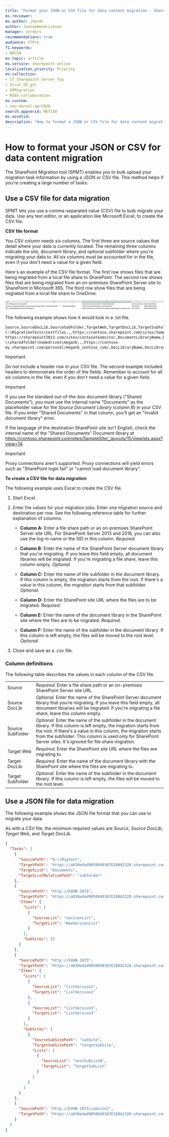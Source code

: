 ```yaml
---
title: "Format your JSON or CSV file for data content migration - SharePoint"
ms.reviewer: 
ms.author: jhendr
author: JoanneHendrickson
manager: serdars
recommendations: true
audience: ITPro
f1.keywords:
- NOCSH
ms.topic: article
ms.service: sharepoint-online
localization_priority: Priority
ms.collection: 
- IT_Sharepoint_Server_Top
- Strat_SP_gtc
- SPMigration
- M365-collaboration
ms.custom:
- seo-marvel-apr2020
search.appverid: MET150 
ms.assetid: 
description: "How to format a JSON or CSV file for data content migration by using the SharePoint Migration tool (SPMT)."
---
```


# How to format your JSON or CSV for data content migration

The SharePoint Migration tool (SPMT) enables you to bulk upload your migration task information by using a JSON or CSV file. This method helps if you're creating a large number of tasks.
  
## Use a CSV file for data migration

SPMT lets you use a comma-separated value (CSV) file to bulk migrate your data. Use any text editor, or an application like Microsoft Excel, to create the CSV file.
  
 **CSV file format**
  
You CSV column needs six columns. The first three are source values that detail where your data is currently located. The remaining three columns indicate the site, document library, and optional subfolder where you're migrating your data to. All six columns must be accounted for in the file, even if you don't need a value for a given field.
  
Here's an example of the CSV file format. The first row shows files that are being migrated from a local file share to SharePoint. The second row shows files that are being migrated from an on-premises SharePoint Server site to SharePoint in Microsoft 365. The third row show files that are being migrated from a local file share to OneDrive.
  
![Spreadsheet view of SharePoint Migration Tool sample format when using a CSV file.](media/73fadfad-77ad-4d3a-b738-bc7063bc2659.jpg)
  
The following example shows how it would look in a .txt file.
  
```
Source,SourceDocLib,SourceSubFolder,TargetWeb,TargetDocLib,TargetSubFolder
C:\MigrationTests\testfiles,,,https://contoso.sharepoint.com/sites/Sample/,DocLibraryName,DocLibraryName_subfolder
https://sharepoint2013.com/sites/contosoteamsite/,DocumentLibraryName,DocLibrarySubfolder_name,https://contoso.sharepoint.com/sites/Sample/,DocLibraryName,DocLibraryName_subfolder
\\sharedfolder\homedrives\meganb,,,https://contoso-my.sharepoint.com/personal/meganb_contoso_com/,DocLibraryName,DocLibraryName_subfolder
```

> [!IMPORTANT]
>  *Do not* include a header row in your CSV file. The second example included headers to demonstrate the order of the fields. Remember to account for all six columns in the file, even if you don't need a value for a given field.
  
> [!IMPORTANT]
> If you use the standard out-of-the-box document library ("Shared Documents"), you must use the internal name "Documents" as the placeholder value for the *Source Document Library* (column B) in your CSV file. If you enter "Shared Documents" in that column, you'll get an "invalid document library" error.
>
> If the language of the destination SharePoint site isn't English, check the internal name of the "Shared Documents" Document library at https://contoso.sharepoint.com/sites/SampleSite/_layouts/15/viewlsts.aspx?view=14.
  
> [!IMPORTANT]
> Proxy connections aren't supported. Proxy connections will yield errors such as "SharePoint login fail" or "cannot load document library".
  
 **To create a CSV file for data migration**
  
The following example uses Excel to create the CSV file.
  
1. Start Excel.
    
2. Enter the values for your migration jobs. Enter one migration source and destination per row. See the following reference table for further explanation of columns.
    
   - **Column A:** Enter a file share path or an on-premises SharePoint Server site URL. For SharePoint Server 2013 and 2016, you can also use the log-in name or the SID in this column. *Required.* 
    
   - **Column B:** Enter the  name of the SharePoint Server document library that you're migrating. If you leave this field empty, all document libraries will be migrated. If you're migrating a file share, leave this column empty. *Optional.* 
    
   - **Column C:** Enter the name of the subfolder in the document library. If this column is empty, the migration starts from the root. If there's a value in this column, the migration starts from that subfolder. *Optional.* 
    
   - **Column D:** Enter the SharePoint site URL where the files are to be migrated. *Required.* 
    
   - **Column E:** Enter the name of the document library in the SharePoint site where the files are to be migrated. *Required.* 
    
   - **Column F:** Enter the name of the subfolder in the document library. If this column is left empty, the files will be moved to the root level. *Optional.* 
    
3. Close and save as a .csv file.
    
### Column definitions

The following table describes the values in each column of the CSV file.
  
|||
|:-----|:-----|
|Source | *Required*. Enter a file share path or an on-premises SharePoint Server site URL. |
|Source DocLib | *Optional*. Enter the name of the SharePoint Server document library that you're migrating. If you leave this field empty, all document libraries will be migrated. If you're migrating a file share, leave this column empty. |
|Source SubFolder | *Optional*. Enter the name of the subfolder in the document library. If this column is left empty, the migration starts from the root. If there's a value in this column, the migration starts from the subfolder. This column is used only for SharePoint Server sites. It's ignored for file share migration. |
|Target Web | *Required*. Enter the SharePoint site URL where the files are migrating to. |
|Target DocLib | *Required*. Enter the name of the document library with the SharePoint site where the files are migrating to. |
|Target SubFolder | *Optional*. Enter the name of the subfolder in the document library. If this column is left empty, the files will be moved to the root level. |

## Use a JSON file for data migration

The following example shows the JSON file format that you can use to migrate your data.

As with a CSV file, the minimum required values are *Source*, *Source DocLib*, *Target Web*, and *Target DocLib*.  

```json
{
  "Tasks": [
    {
      "SourcePath": "D:\\MigTest",
      "TargetPath": "https://a830edad9050849387E18042320.sharepoint.com",
      "TargetList": "Documents",
      "TargetListRelativePath": "subfolder"
    },
    {
      "SourcePath": "http://EXHB-1873",
      "TargetPath": "https://a830edad9050849387E18042320.sharepoint.com",
      "Items": {
        "Lists": [
          {
            "SourceList": "versionList",
            "TargetList": "NewVersionList"
          }
        ],
        "SubSites": []
      }
    },
    {
      "SourcePath": "http://EXHB-1873",
      "TargetPath": "https://a830edad9050849387E18042320.sharepoint.com",
      "Items": {
        "Lists": [
          {
            "SourceList": "listVersion2",
            "TargetList": "ListVersion2"
          },
          {
            "SourceList": "listVersion3",
            "TargetList": "ListVersion3"
          }
        ],
        "SubSites": [
          {
            "SourceSubSitePath": "subSite",
            "TargetSubSitePath": "targetSubSite",
            "Lists": [
              {
                "SourceList": "testSubListB",
                "TargetList": "TargetSubList"
              }
            ]
          }
        ]
      }
    },
    {
      "SourcePath": "http://EXHB-1873/subsite2",
      "TargetPath": "https://a830edad9050849387E18042320.sharepoint.com/targetSubSite2"
    }
  ]
}
```
  
